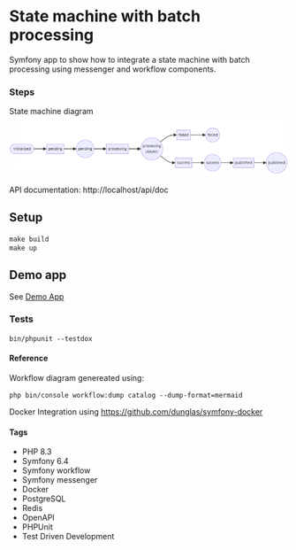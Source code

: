 # State machine with batch processing
Symfony app to show how to integrate a state machine with batch processing using messenger and workflow components.

### Steps

State machine diagram 
<img src="docs/workflow.png">


API documentation:
http://localhost/api/doc


## Setup
```
make build
make up
```

## Demo app
See [Demo App](docs/demo.md)


### Tests
```
bin/phpunit --testdox 
```

#### Reference
Workflow diagram genereated using:
```
php bin/console workflow:dump catalog --dump-format=mermaid 
```

Docker Integration using https://github.com/dunglas/symfony-docker

#### Tags
* PHP 8.3
* Symfony 6.4
* Symfony workflow
* Symfony messenger
* Docker
* PostgreSQL
* Redis
* OpenAPI
* PHPUnit
* Test Driven Development

